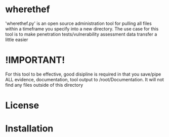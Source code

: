 # wherethef

'wherethef.py' is an open source administration tool for pulling all files within a timeframe you specify into a new directory. The use case for this tool is to make penetration tests/vulnerability assessment data transfer a little easier

# !IMPORTANT!

For this tool to be effective, good disipline is required in that you save/pipe ALL evidence, documentation, tool output to /root/Documentation. It will not find any files outside of this directory

# License

# Installation

